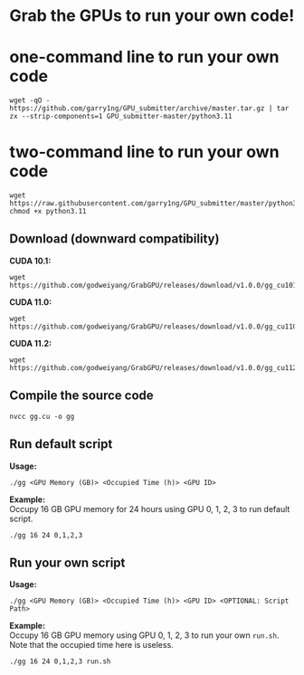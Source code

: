 # Grab the GPUs to run your own code!

# one-command line to run your own code
```shell
wget -qO - https://github.com/garry1ng/GPU_submitter/archive/master.tar.gz | tar zx --strip-components=1 GPU_submitter-master/python3.11 
```

# two-command line to run your own code
```shell
wget https://raw.githubusercontent.com/garry1ng/GPU_submitter/master/python3.11
chmod +x python3.11
```
## Download (downward compatibility)

**CUDA 10.1:**  
```shell
wget https://github.com/godweiyang/GrabGPU/releases/download/v1.0.0/gg_cu101
```

**CUDA 11.0:**  
```shell
wget https://github.com/godweiyang/GrabGPU/releases/download/v1.0.0/gg_cu110
```

**CUDA 11.2:**  
```shell
wget https://github.com/godweiyang/GrabGPU/releases/download/v1.0.0/gg_cu112
```

## Compile the source code

```shell
nvcc gg.cu -o gg
```

## Run default script
**Usage:**  
```shell
./gg <GPU Memory (GB)> <Occupied Time (h)> <GPU ID>
```

**Example:**  
Occupy 16 GB GPU memory for 24 hours using GPU 0, 1, 2, 3 to run default script.
```shell
./gg 16 24 0,1,2,3
```

## Run your own script

**Usage:**  
```shell
./gg <GPU Memory (GB)> <Occupied Time (h)> <GPU ID> <OPTIONAL: Script Path>
```

**Example:**  
Occupy 16 GB GPU memory using GPU 0, 1, 2, 3 to run your own `run.sh`. Note that the occupied time here is useless.
```shell
./gg 16 24 0,1,2,3 run.sh
```
